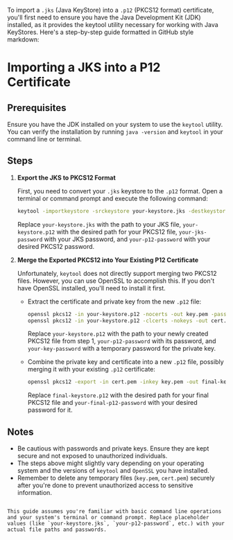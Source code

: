 To import a `.jks` (Java KeyStore) into a `.p12` (PKCS12 format) certificate, you'll first need to ensure you have the Java Development Kit (JDK) installed, as it provides the keytool utility necessary for working with Java KeyStores. Here's a step-by-step guide formatted in GitHub style markdown:


# Importing a JKS into a P12 Certificate

## Prerequisites
Ensure you have the JDK installed on your system to use the `keytool` utility. You can verify the installation by running `java -version` and `keytool` in your command line or terminal.

## Steps

1. **Export the JKS to PKCS12 Format**

   First, you need to convert your `.jks` keystore to the `.p12` format. Open a terminal or command prompt and execute the following command:

   ```sh
   keytool -importkeystore -srckeystore your-keystore.jks -destkeystore your-keystore.p12 -srcstoretype JKS -deststoretype PKCS12 -srcstorepass your-jks-password -deststorepass your-p12-password
   ```

   Replace `your-keystore.jks` with the path to your JKS file, `your-keystore.p12` with the desired path for your PKCS12 file, `your-jks-password` with your JKS password, and `your-p12-password` with your desired PKCS12 password.

2. **Merge the Exported PKCS12 into Your Existing P12 Certificate**

   Unfortunately, `keytool` does not directly support merging two PKCS12 files. However, you can use OpenSSL to accomplish this. If you don't have OpenSSL installed, you'll need to install it first.

   - Extract the certificate and private key from the new `.p12` file:

     ```sh
     openssl pkcs12 -in your-keystore.p12 -nocerts -out key.pem -passin pass:your-p12-password -passout pass:your-key-password
     openssl pkcs12 -in your-keystore.p12 -clcerts -nokeys -out cert.pem -passin pass:your-p12-password
     ```

     Replace `your-keystore.p12` with the path to your newly created PKCS12 file from step 1, `your-p12-password` with its password, and `your-key-password` with a temporary password for the private key.

   - Combine the private key and certificate into a new `.p12` file, possibly merging it with your existing `.p12` certificate:

     ```sh
     openssl pkcs12 -export -in cert.pem -inkey key.pem -out final-keystore.p12 -passin pass:your-key-password -passout pass:your-final-p12-password
     ```

     Replace `final-keystore.p12` with the desired path for your final PKCS12 file and `your-final-p12-password` with your desired password for it.

## Notes

- Be cautious with passwords and private keys. Ensure they are kept secure and not exposed to unauthorized individuals.
- The steps above might slightly vary depending on your operating system and the versions of `keytool` and `OpenSSL` you have installed.
- Remember to delete any temporary files (`key.pem`, `cert.pem`) securely after you're done to prevent unauthorized access to sensitive information.
```

This guide assumes you're familiar with basic command line operations and your system's terminal or command prompt. Replace placeholder values (like `your-keystore.jks`, `your-p12-password`, etc.) with your actual file paths and passwords.